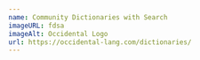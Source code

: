 ```yaml
---
name: Community Dictionaries with Search
imageURL: fdsa
imageAlt: Occidental Logo
url: https://occidental-lang.com/dictionaries/
---
```

